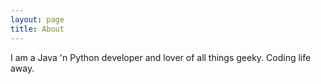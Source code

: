 ```yaml
---
layout: page
title: About
---
```

I am a Java 'n Python developer and lover of all things geeky. Coding life away.
